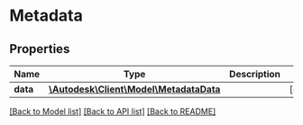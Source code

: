 # Metadata

## Properties
Name | Type | Description | Notes
------------ | ------------- | ------------- | -------------
**data** | [**\Autodesk\Client\Model\MetadataData**](MetadataData.md) |  | [optional] 

[[Back to Model list]](../README.md#documentation-for-models) [[Back to API list]](../README.md#documentation-for-api-endpoints) [[Back to README]](../README.md)


